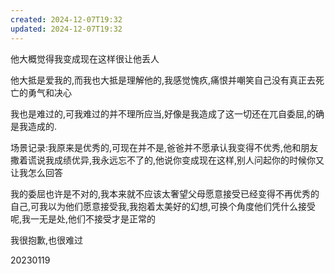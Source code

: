 ```yaml
---
created: 2024-12-07T19:32
updated: 2024-12-07T19:32
---
```

他大概觉得我变成现在这样很让他丢人

他大抵是爱我的,而我也大抵是理解他的,我感觉愧疚,痛恨并嘲笑自己没有真正去死亡的勇气和决心

我也是难过的,可我难过的并不理所应当,好像是我造成了这一切还在兀自委屈,的确是我造成的.

场景记录:我原来是优秀的,可现在并不是,爸爸并不愿承认我变得不优秀,他和朋友撒着谎说我成绩优异,我永远忘不了的,他说你变成现在这样,别人问起你的时候你又让我怎么回答

我的委屈也许是不对的,我本来就不应该太奢望父母愿意接受已经变得不再优秀的自己,可我以为他们愿意接受我,我抱着太美好的幻想,可换个角度他们凭什么接受呢,我一无是处,他们不接受才是正常的

我很抱歉,也很难过

20230119